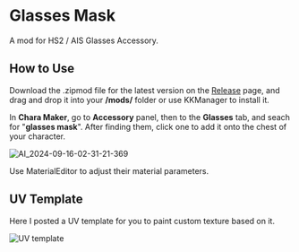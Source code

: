 # Glasses Mask
A mod for HS2 / AIS Glasses Accessory.

## How to Use
Download the .zipmod file for the latest version on the [Release](https://github.com/Blatke/Glasses-Mask/releases) page, and drag and drop it into your **/mods/** folder or use KKManager to install it. 

In **Chara Maker**, go to **Accessory** panel, then to the **Glasses** tab, and seach for "**glasses mask**". After finding them, click one to add it onto the chest of your character.

![AI_2024-09-16-02-31-21-369](https://github.com/user-attachments/assets/543d42de-13f6-4a5f-b390-0f37b44f7e32)

Use MaterialEditor to adjust their material parameters.

## UV Template
Here I posted a UV template for you to paint custom texture based on it.

![UV template](https://github.com/user-attachments/assets/e1c117c0-b5ef-4456-a9be-a36455fc22f1)

